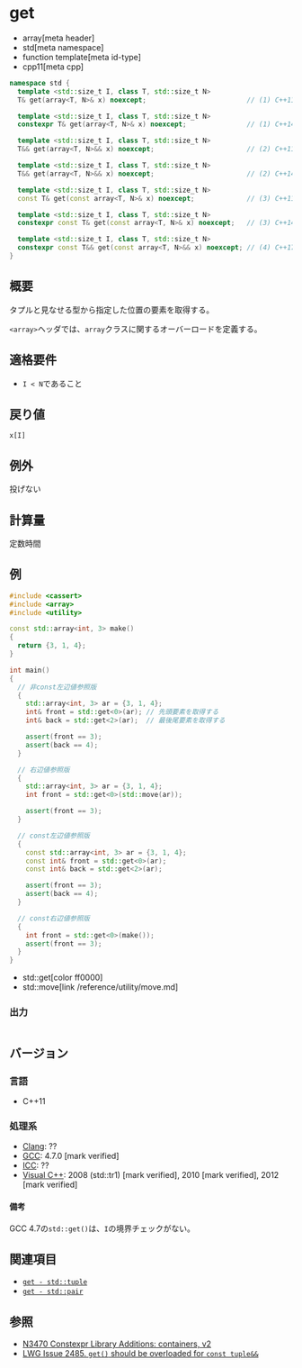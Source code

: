 # get
* array[meta header]
* std[meta namespace]
* function template[meta id-type]
* cpp11[meta cpp]

```cpp
namespace std {
  template <std::size_t I, class T, std::size_t N>
  T& get(array<T, N>& x) noexcept;                         // (1) C++11

  template <std::size_t I, class T, std::size_t N>
  constexpr T& get(array<T, N>& x) noexcept;               // (1) C++14

  template <std::size_t I, class T, std::size_t N>
  T&& get(array<T, N>&& x) noexcept;                       // (2) C++11

  template <std::size_t I, class T, std::size_t N>
  T&& get(array<T, N>&& x) noexcept;                       // (2) C++14

  template <std::size_t I, class T, std::size_t N>
  const T& get(const array<T, N>& x) noexcept;             // (3) C++11

  template <std::size_t I, class T, std::size_t N>
  constexpr const T& get(const array<T, N>& x) noexcept;   // (3) C++14

  template <std::size_t I, class T, std::size_t N>
  constexpr const T&& get(const array<T, N>&& x) noexcept; // (4) C++17
}
```

## 概要
タプルと見なせる型から指定した位置の要素を取得する。

`<array>`ヘッダでは、`array`クラスに関するオーバーロードを定義する。


## 適格要件
- `I < N`であること


## 戻り値
`x[I]`


## 例外
投げない


## 計算量
定数時間


## 例
```cpp example
#include <cassert>
#include <array>
#include <utility>

const std::array<int, 3> make()
{
  return {3, 1, 4};
}

int main()
{
  // 非const左辺値参照版
  {
    std::array<int, 3> ar = {3, 1, 4};
    int& front = std::get<0>(ar); // 先頭要素を取得する
    int& back = std::get<2>(ar);  // 最後尾要素を取得する

    assert(front == 3);
    assert(back == 4);
  }

  // 右辺値参照版
  {
    std::array<int, 3> ar = {3, 1, 4};
    int front = std::get<0>(std::move(ar));

    assert(front == 3);
  }

  // const左辺値参照版
  {
    const std::array<int, 3> ar = {3, 1, 4};
    const int& front = std::get<0>(ar);
    const int& back = std::get<2>(ar);

    assert(front == 3);
    assert(back == 4);
  }

  // const右辺値参照版
  {
    int front = std::get<0>(make());
    assert(front == 3);
  }
}
```
* std::get[color ff0000]
* std::move[link /reference/utility/move.md]


### 出力
```
```


## バージョン
### 言語
- C++11

### 処理系
- [Clang](/implementation.md#clang): ??
- [GCC](/implementation.md#gcc): 4.7.0 [mark verified]
- [ICC](/implementation.md#icc): ??
- [Visual C++](/implementation.md#visual_cpp): 2008 (std::tr1) [mark verified], 2010 [mark verified], 2012 [mark verified]

#### 備考
GCC 4.7の`std::get()`は、`I`の境界チェックがない。


## 関連項目
- [`get - std::tuple`](/reference/tuple/tuple/get.md)
- [`get - std::pair`](/reference/utility/pair/get.md)


## 参照
- [N3470 Constexpr Library Additions: containers, v2](http://www.open-std.org/jtc1/sc22/wg21/docs/papers/2012/n3470.html)
- [LWG Issue 2485. `get()` should be overloaded for `const tuple&&`](https://wg21.cmeerw.net/lwg/issue2485)
